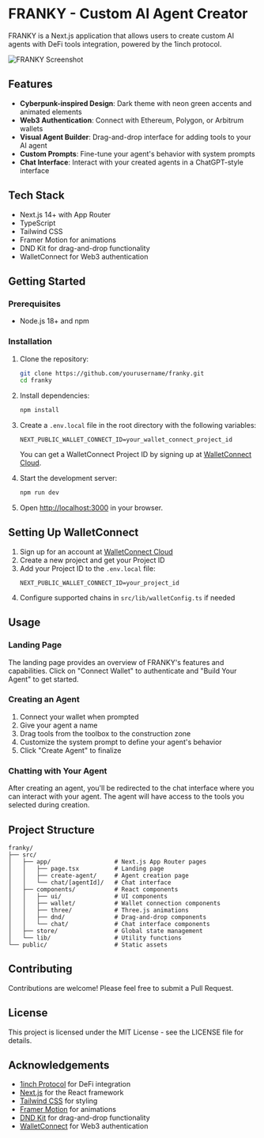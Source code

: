 # FRANKY - Custom AI Agent Creator

FRANKY is a Next.js application that allows users to create custom AI agents with DeFi tools integration, powered by the 1inch protocol.

![FRANKY Screenshot](https://via.placeholder.com/800x400?text=FRANKY+AI+Agent+Creator)

## Features

- **Cyberpunk-inspired Design**: Dark theme with neon green accents and animated elements
- **Web3 Authentication**: Connect with Ethereum, Polygon, or Arbitrum wallets
- **Visual Agent Builder**: Drag-and-drop interface for adding tools to your AI agent
- **Custom Prompts**: Fine-tune your agent's behavior with system prompts
- **Chat Interface**: Interact with your created agents in a ChatGPT-style interface

## Tech Stack

- Next.js 14+ with App Router
- TypeScript
- Tailwind CSS
- Framer Motion for animations
- DND Kit for drag-and-drop functionality
- WalletConnect for Web3 authentication

## Getting Started

### Prerequisites

- Node.js 18+ and npm

### Installation

1. Clone the repository:
   ```bash
   git clone https://github.com/yourusername/franky.git
   cd franky
   ```

2. Install dependencies:
   ```bash
   npm install
   ```

3. Create a `.env.local` file in the root directory with the following variables:
   ```
   NEXT_PUBLIC_WALLET_CONNECT_ID=your_wallet_connect_project_id
   ```
   
   You can get a WalletConnect Project ID by signing up at [WalletConnect Cloud](https://cloud.walletconnect.com/).

4. Start the development server:
   ```bash
   npm run dev
   ```

5. Open [http://localhost:3000](http://localhost:3000) in your browser.

## Setting Up WalletConnect

1. Sign up for an account at [WalletConnect Cloud](https://cloud.walletconnect.com/)
2. Create a new project and get your Project ID
3. Add your Project ID to the `.env.local` file:
   ```
   NEXT_PUBLIC_WALLET_CONNECT_ID=your_project_id
   ```
4. Configure supported chains in `src/lib/walletConfig.ts` if needed

## Usage

### Landing Page

The landing page provides an overview of FRANKY's features and capabilities. Click on "Connect Wallet" to authenticate and "Build Your Agent" to get started.

### Creating an Agent

1. Connect your wallet when prompted
2. Give your agent a name
3. Drag tools from the toolbox to the construction zone
4. Customize the system prompt to define your agent's behavior
5. Click "Create Agent" to finalize

### Chatting with Your Agent

After creating an agent, you'll be redirected to the chat interface where you can interact with your agent. The agent will have access to the tools you selected during creation.

## Project Structure

```
franky/
├── src/
│   ├── app/                  # Next.js App Router pages
│   │   ├── page.tsx          # Landing page
│   │   ├── create-agent/     # Agent creation page
│   │   └── chat/[agentId]/   # Chat interface
│   ├── components/           # React components
│   │   ├── ui/               # UI components
│   │   ├── wallet/           # Wallet connection components
│   │   ├── three/            # Three.js animations
│   │   ├── dnd/              # Drag-and-drop components
│   │   └── chat/             # Chat interface components
│   ├── store/                # Global state management
│   └── lib/                  # Utility functions
└── public/                   # Static assets
```

## Contributing

Contributions are welcome! Please feel free to submit a Pull Request.

## License

This project is licensed under the MIT License - see the LICENSE file for details.

## Acknowledgements

- [1inch Protocol](https://1inch.io/) for DeFi integration
- [Next.js](https://nextjs.org/) for the React framework
- [Tailwind CSS](https://tailwindcss.com/) for styling
- [Framer Motion](https://www.framer.com/motion/) for animations
- [DND Kit](https://dndkit.com/) for drag-and-drop functionality
- [WalletConnect](https://walletconnect.com/) for Web3 authentication
